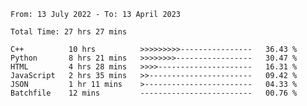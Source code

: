 <!--START_SECTION:waka-->

```text
From: 13 July 2022 - To: 13 April 2023

Total Time: 27 hrs 27 mins

C++          10 hrs          >>>>>>>>>----------------   36.43 %
Python       8 hrs 21 mins   >>>>>>>>-----------------   30.47 %
HTML         4 hrs 28 mins   >>>>---------------------   16.31 %
JavaScript   2 hrs 35 mins   >>-----------------------   09.42 %
JSON         1 hr 11 mins    >------------------------   04.33 %
Batchfile    12 mins         -------------------------   00.76 %
```

<!--END_SECTION:waka-->

<!---
yvanlok/yvanlok is a ✨ special ✨ repository because its `README.md` (this file) appears on your GitHub profile.
You can click the Preview link to take a look at your changes.
--->

